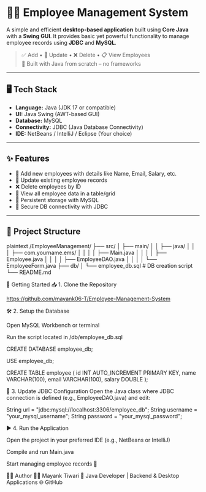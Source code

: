# 👨‍💼 Employee Management System

A simple and efficient **desktop-based application** built using **Core Java** with a **Swing GUI**. It provides basic yet powerful functionality to manage employee records using **JDBC** and **MySQL**.

> ✅ Add • 🔁 Update • ❌ Delete • 📋 View Employees  
> 🎯 Built with Java from scratch – no frameworks

---

## 🖥️ Tech Stack

- **Language:** Java (JDK 17 or compatible)
- **UI:** Java Swing (AWT-based GUI)
- **Database:** MySQL
- **Connectivity:** JDBC (Java Database Connectivity)
- **IDE:** NetBeans / IntelliJ / Eclipse (Your choice)

---

## ✨ Features

- 📌 Add new employees with details like Name, Email, Salary, etc.
- 📝 Update existing employee records
- ❌ Delete employees by ID
- 🔎 View all employee data in a table/grid
- 📁 Persistent storage with MySQL
- 🔐 Secure DB connectivity with JDBC

---

## 📂 Project Structure

 plaintext
/EmployeeManagement/
├── src/
│   ├── main/
│   │   ├── java/
│   │   │   ├── com.yourname.ems/
│   │   │   │   ├── Main.java
│   │   │   │   ├── Employee.java
│   │   │   │   ├── EmployeeDAO.java
│   │   │   │   └── EmployeeForm.java
├── db/
│   └── employee_db.sql   # DB creation script
└── README.md


🏁 Getting Started
📥 1. Clone the Repository

https://github.com/mayank06-T/Employee-Management-System

🛠 2. Setup the Database

Open MySQL Workbench or terminal

Run the script located in /db/employee_db.sql

CREATE DATABASE employee_db;

USE employee_db;

CREATE TABLE employee (
    id INT AUTO_INCREMENT PRIMARY KEY,
    name VARCHAR(100),
    email VARCHAR(100),
    salary DOUBLE
);

🧩 3. Update JDBC Configuration
Open the Java class where JDBC connection is defined (e.g., EmployeeDAO.java) and edit:

String url = "jdbc:mysql://localhost:3306/employee_db";
String username = "your_mysql_username";
String password = "your_mysql_password";

▶️ 4. Run the Application

Open the project in your preferred IDE (e.g., NetBeans or IntelliJ)

Compile and run Main.java

Start managing employee records 🎯

🙋‍♂️ Author
👨‍💻 Mayank Tiwari
📌 Java Developer | Backend & Desktop Applications
🌐 GitHub



